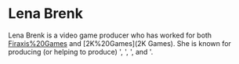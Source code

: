 # Lena Brenk

Lena Brenk is a video game producer who has worked for both [Firaxis%20Games](Firaxis) and [2K%20Games](2K Games). She is known for producing (or helping to produce) ', ', ', and '.
